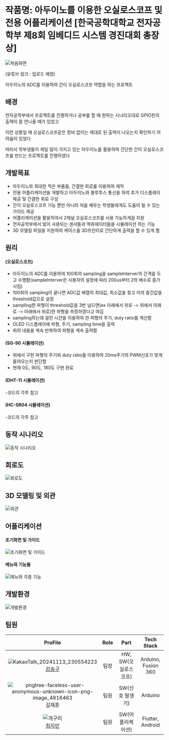 # 작품명: 아두이노를 이용한 오실로스코프 및 전용 어플리케이션 [한국공학대학교 전자공학부 제8회 임베디드 시스템 경진대회 총장상]

![처음화면](https://github.com/user-attachments/assets/a0a07ad7-1137-476a-8e30-6d9f0e91d2c3)

(유튜브 링크 : 업로드 예정)

아두이노의 ADC를 이용하여 간이 오실로스코프 역할을 하는 프로젝트

## 배경

전자공학부에서 프로젝트를 진행하거나 공부를 할 때 원하는 시나리오대로 GPIO핀의 출력이 잘 안나올 때가 있었고

이런 상황일 때 오실로스코프같은 장비 없이는 제대로 된 출력이 나오는지 확인하기 어려움이 있었다

따라서 학부생들이 제일 많이 가지고 있는 아두이노를 활용하여 간단한 간이 오실로스코프를 만드는 프로젝트를 진행하였다

## 개발목표

- 아두이노와 최대한 적은 부품들, 간결한 회로를 이용하여 제작
- 전용 어플리케이션을 개발하고 아두이노와 블루투스 통신을 하여 추가 디스플레이 제공 및 간결한 회로 구성
- 간이 오실로스코프 기능 뿐만 아니라 처음 배우는 학생들에게도 도움이 될 수 있는 가이드 제공
- 어플리케이션을 활용하여서 2채널 오실로스코프를 사용 가능하게끔 지원
- 전자공학부에서 많이 사용되는 센서들과 액츄에이터들을 시뮬레이션 하는 기능
- 3D 모델링 파일을 지원하여 케이스를 3D프린터로 간단하게 출력을 할 수 있게 함

## 원리

#### (오실로스코프)
- 아두이노의 ADC를 이용하여 100회의 sampling을 sampleInterver의 간격을 두고 수행함(sampleInterver은 사용자의 설정에 따라 200us부터 2의 배수로 증가시킴)
- 100회의 sampling이 끝나면 ADC값 배열의 최대값, 최소값을 찾고 이의 중간값을 threshold값으로 설정
- sampling한 파형이 threshold값을 3번 넘으면(ex 아래에서 위로 -> 위에서 아래로 -> 아래에서 위로)한 파형을 측정하였다고 여김
- sampling하는데 걸린 시간을 이용하여 한 파형의 주기, duty ratio를 계산함
- OLED 디스플레이에 파형, 주기, sampling time을 출력
- 위의 내용을 계속 반복하여 파형을 계속 출력함

#### (SG-90 시뮬레이션)
- 위에서 구한 파형의 주기와 duty ratio를 이용하여 20ms주기의 PWM신호가 맞게 들어오는지 판단함
- 현재 0도, 90도, 180도 구현 완료

#### (DHT-11 시뮬레이션)
-코드의 각주 참고

#### (HC-SR04 시뮬레이션)
-코드의 각주 참고



## 동작 시나리오

![동작 시나리오](https://github.com/user-attachments/assets/4ef5ec5d-ea19-44e0-ac86-1f3d078a5670)

## 회로도

![회로도](https://github.com/user-attachments/assets/16e30dbc-24f7-46f2-9638-f184e084ca02)

## 3D 모델링 및 외관

![외관](https://github.com/user-attachments/assets/ed3357a7-eeb5-4285-b4ab-0710317535df)

## 어플리케이션
#### 초기화면 및 가이드
![초기화면 및 가이드](https://github.com/user-attachments/assets/7efca86f-b82a-40bd-9cc6-c9a69779c1b0)

#### 메뉴와 기능들
![메뉴와 각종 기능](https://github.com/user-attachments/assets/15d83998-a611-49e5-a623-8c894037e61f)

## 개발환경

![개발환경](https://github.com/user-attachments/assets/bf43c1ff-1d0f-47ac-878f-d824f44c22fe)

## 팀원

| ProFile | Role | Part | Tech Stack |
|:--------:|:--------:|:--------:|:--------:|
| ![KakaoTalk_20241113_230554223](https://github.com/user-attachments/assets/986e1819-2d0d-4715-97ce-590ea6495421) <br> [강송구](https://github.com/Throwball99) |   팀장  |   HW, SW(오실로스코프) |   Arduino, Fusion 360 |
| ![pngtree-faceless-user-anonymous-unknown-icon-png-image_4816463](https://github.com/user-attachments/assets/bfd8d075-4b37-4b94-b6ca-e27ba3707f3c) <br>  길재훈  |   팀원  |   SW(신호 발생기)  |   Arduino  |
|   ![개구리](https://github.com/Throwball99/2023ESWContest_free_1042/assets/143514249/69319bbd-74bb-40c1-92d8-ae96e23b3500) <br> [최지민](https://github.com/irmu98)    |   팀원  |   SW(어플리케이션)  |   Flutter, Android  |
